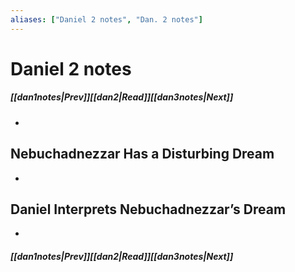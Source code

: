 ```yaml
---
aliases: ["Daniel 2 notes", "Dan. 2 notes"]
---
```

# Daniel 2 notes
##### <span class=arrow-left></span>[[dan1notes|Prev]]<span class=navigation-separator></span>[[dan2|Read]]<span class=navigation-separator></span>[[dan3notes|Next]]<span class=arrow-right></span>
- 
## Nebuchadnezzar Has a Disturbing Dream
- 
## Daniel Interprets Nebuchadnezzar’s Dream
- 
##### <span class=arrow-left></span>[[dan1notes|Prev]]<span class=navigation-separator></span>[[dan2|Read]]<span class=navigation-separator></span>[[dan3notes|Next]]<span class=arrow-right></span>